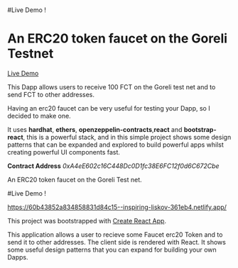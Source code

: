 
#



#Live Demo !







# An ERC20 token faucet on the Goreli Testnet 

[Live Demo](https://60b43852a834858831d84c15--inspiring-liskov-361eb4.netlify.app/)

This Dapp allows users to receive 100 FCT on the Goreli test net and to send FCT to other addresses. 

Having an erc20 faucet can be very useful for testing your Dapp, so I decided to make one.

It uses **hardhat**, **ethers**, **openzeppelin-contracts**,**react** and **bootstrap-react**, this is a powerful stack, and in this simple project shows some design patterns that can be expanded and explored to build powerful apps whilst creating powerful UI components fast. 

**Contract Address** *0xA4eE602c16C448Dc0D1fc38E6FC12f0d6C672Cbe*




An ERC20 token faucet on the Goreli Test net.

#Live Demo !

https://60b43852a834858831d84c15--inspiring-liskov-361eb4.netlify.app/

This project was bootstrapped with [Create React App](https://github.com/facebook/create-react-app).

This application allows a user to recieve some Faucet erc20 Token and to send it to other addresses. The client side is rendered with React. It shows some useful design patterns that you can expand for building your own Dapps. 
